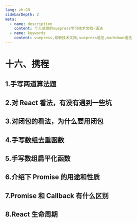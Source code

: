 ```yaml
---
lang: zh-CN
sidebarDepth: 2
meta:
  - name: description
    content: 个人总结的vuepress学习技术文档-语法
  - name: keywords
    content: vuepress,最新技术文档,vuepress语法,markdown语法
---
```


# 十六、携程

## 1.手写两道算法题

## 2.对 React 看法，有没有遇到一些坑

## 3.对闭包的看法，为什么要用闭包

## 4.手写数组去重函数

## 5.手写数组扁平化函数

## 6.介绍下 Promise 的用途和性质

## 7.Promise 和 Callback 有什么区别

## 8.React 生命周期

